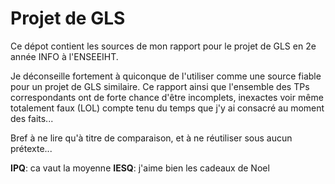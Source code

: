 # Projet de GLS

Ce dépot contient les sources de mon rapport pour le projet de GLS en 2e année INFO à l'ENSEEIHT.

Je déconseille fortement à quiconque de l'utiliser comme une source fiable pour un projet de GLS similaire.
Ce rapport ainsi que l'ensemble des TPs correspondants ont de forte chance d'être incomplets,
inexactes voir même totalement faux (LOL) compte tenu du temps que j'y ai consacré au moment des faits...

Bref à ne lire qu'à titre de comparaison, et à ne réutiliser sous aucun prétexte...

**IPQ**: ca vaut la moyenne
**IESQ**: j'aime bien les cadeaux de Noel

